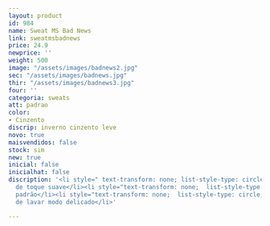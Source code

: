 ```yaml
---
layout: product
id: 984
name: Sweat MS Bad News
link: sweatmsbadnews
price: 24.9
newprice: ''
weight: 500
image: "/assets/images/badnews2.jpg"
sec: "/assets/images/badnews.jpg"
thir: "/assets/images/badnews3.jpg"
four: ''
categoria: sweats
att: padrao
color:
- Cinzento
discrip: inverno cinzento leve
novo: true
maisvendidos: false
stock: sim
new: true
inicial: false
inicialhat: false
discription: '<li style=" text-transform: none; list-style-type: circle; ">Tecido
  de toque suave</li><li style="text-transform: none;  list-style-type: circle; ">Sweat
  padrão</li><li style="text-transform: none;  list-style-type: circle; ">Máquina
  de lavar modo delicado</li>'

---
```

